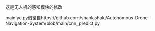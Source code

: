 这是无人机的感知模块的修改

  main.yc.py借鉴自https://github.com/shahlashalu/Autonomous-Drone-Navigation-System/blob/main/cnn_predict.py

